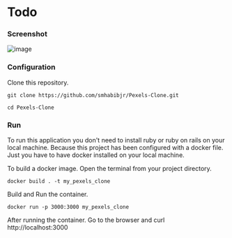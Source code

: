 # Todo

### Screenshot

![image](https://user-images.githubusercontent.com/77357735/218335818-e3a57d74-7b96-4a05-8dac-feb90a3f0a0d.png)

### Configuration

Clone this repository.
````
git clone https://github.com/smhabibjr/Pexels-Clone.git
````

````
cd Pexels-Clone
````

### Run

To run this application you don't need to install ruby or ruby on rails on your local machine. Because this project has been configured with a docker file. Just you have to have docker installed on your local machine.

To build a docker image. Open the terminal from your project directory.
````
docker build . -t my_pexels_clone
````
Build and Run the container.
````
docker run -p 3000:3000 my_pexels_clone
````
After running the container. Go to the browser and curl http://localhost:3000
